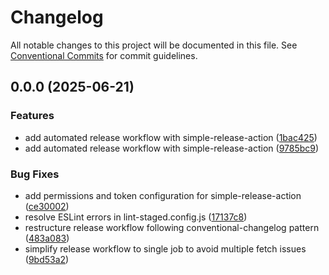 # Changelog

All notable changes to this project will be documented in this file.
See [Conventional Commits](https://conventionalcommits.org) for commit guidelines.

## 0.0.0 (2025-06-21)

### Features

* add automated release workflow with simple-release-action ([1bac425](https://github.com/buko106/gcal-commander/commit/1bac425cb27c45b98c74143eb9d5741a997427ac))
* add automated release workflow with simple-release-action ([9785bc9](https://github.com/buko106/gcal-commander/commit/9785bc9d7ecb1727bcbbac1d3a0bc9245df393a1))

### Bug Fixes

* add permissions and token configuration for simple-release-action ([ce30002](https://github.com/buko106/gcal-commander/commit/ce3000210759d85e964fd8b071d644b5ac57c530))
* resolve ESLint errors in lint-staged.config.js ([17137c8](https://github.com/buko106/gcal-commander/commit/17137c84d581f893265ad65b5b8b9f69c1b72ee2))
* restructure release workflow following conventional-changelog pattern ([483a083](https://github.com/buko106/gcal-commander/commit/483a083f2b85fcd8d118a21a9be34553ecadb0f3))
* simplify release workflow to single job to avoid multiple fetch issues ([9bd53a2](https://github.com/buko106/gcal-commander/commit/9bd53a2f50fc001d348b2a4b67f3ef4b63626913))
